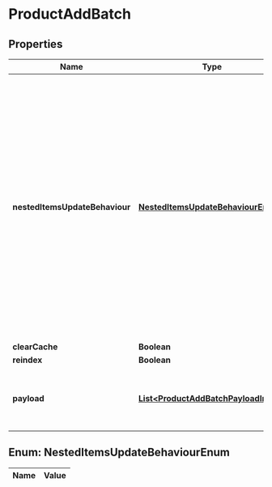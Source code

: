 

# ProductAddBatch

## Properties

Name | Type | Description | Notes
------------ | ------------- | ------------- | -------------
**nestedItemsUpdateBehaviour** | [**NestedItemsUpdateBehaviourEnum**](#NestedItemsUpdateBehaviourEnum) |  Determines how updates to nested items should be handled.&lt;hr&gt;&lt;div style&#x3D;\&quot;font-style:normal\&quot;&gt;  Values description:  &lt;div style&#x3D;\&quot;margin-left: 2%; padding-top: 2%\&quot;&gt;    &lt;div style&#x3D;\&quot;font-size:85%\&quot;&gt;      &lt;b&gt;  replace&lt;/b&gt;: This option indicates that the nested items should be completely replaced with the new data provided. &lt;/br&gt;      &lt;b&gt;  merge&lt;/b&gt;: With this option, updates to nested items are merged with the existing data. &lt;/br&gt;    &lt;/div&gt;  &lt;/div&gt;&lt;/div&gt; |  [optional]
**clearCache** | **Boolean** |  |  [optional]
**reindex** | **Boolean** |  |  [optional]
**payload** | [**List&lt;ProductAddBatchPayloadInner&gt;**](ProductAddBatchPayloadInner.md) | Contains an array of product objects. The list of properties may vary depending on the specific platform. | 


## Enum: NestedItemsUpdateBehaviourEnum

Name | Value
---- | -----




